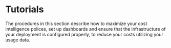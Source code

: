# Tutorials

The procedures in this section describe how to maximize your cost intelligence polices, set up dashboards and ensure that the infrastructure of your deployment is configured properly, to reduce your costs utilizing your usage data.  

